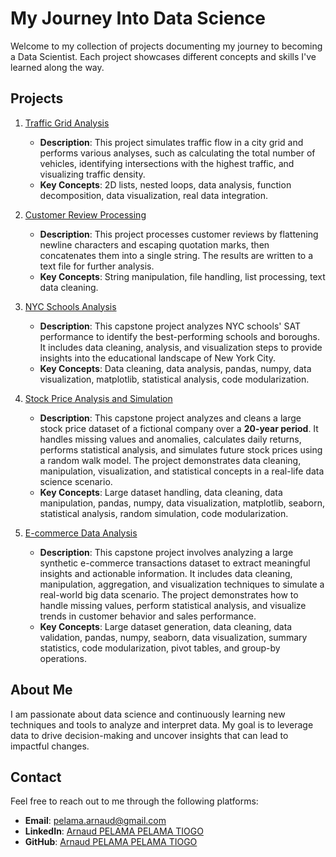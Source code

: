 # My Journey Into Data Science

Welcome to my collection of projects documenting my journey to becoming a Data Scientist. Each project showcases different concepts and skills I've learned along the way.

## Projects

1. [Traffic Grid Analysis](./01_Traffic_Grid_Analysis)
   - **Description**: This project simulates traffic flow in a city grid and performs various analyses, such as calculating the total number of vehicles, identifying intersections with the highest traffic, and visualizing traffic density.
   - **Key Concepts**: 2D lists, nested loops, data analysis, function decomposition, data visualization, real data integration.

2. [Customer Review Processing](./02_Customer_Review_Processing)
   - **Description**: This project processes customer reviews by flattening newline characters and escaping quotation marks, then concatenates them into a single string. The results are written to a text file for further analysis.
   - **Key Concepts**: String manipulation, file handling, list processing, text data cleaning.

3. [NYC Schools Analysis](./03_NYC_Schools_Analysis)
   - **Description**: This capstone project analyzes NYC schools' SAT performance to identify the best-performing schools and boroughs. It includes data cleaning, analysis, and visualization steps to provide insights into the educational landscape of New York City.
   - **Key Concepts**: Data cleaning, data analysis, pandas, numpy, data visualization, matplotlib, statistical analysis, code modularization.

4. [Stock Price Analysis and Simulation](./04_Stock_Price_Analysis)
   - **Description**: This capstone project analyzes and cleans a large stock price dataset of a fictional company over a **20-year period**. It handles missing values and anomalies, calculates daily returns, performs statistical analysis, and simulates future stock prices using a random walk model. The project demonstrates data cleaning, manipulation, visualization, and statistical concepts in a real-life data science scenario.
   - **Key Concepts**: Large dataset handling, data cleaning, data manipulation, pandas, numpy, data visualization, matplotlib, seaborn, statistical analysis, random simulation, code modularization.

5. [E-commerce Data Analysis](./05_Ecommerce_Data_Analysis)
   - **Description**: This capstone project involves analyzing a large synthetic e-commerce transactions dataset to extract meaningful insights and actionable information. It includes data cleaning, manipulation, aggregation, and visualization techniques to simulate a real-world big data scenario. The project demonstrates how to handle missing values, perform statistical analysis, and visualize trends in customer behavior and sales performance.
   - **Key Concepts**: Large dataset generation, data cleaning, data validation, pandas, numpy, seaborn, data visualization, summary statistics, code modularization, pivot tables, and group-by operations.

<!-- Add future projects here -->

## About Me

I am passionate about data science and continuously learning new techniques and tools to analyze and interpret data. My goal is to leverage data to drive decision-making and uncover insights that can lead to impactful changes.

## Contact

Feel free to reach out to me through the following platforms:

- **Email**: [pelama.arnaud@gmail.com](mailto:pelama.arnaud@gmail.com)
- **LinkedIn**: [Arnaud PELAMA PELAMA TIOGO](https://www.linkedin.com/in/arnaud-pelama-pelama-tiogo/)
- **GitHub**: [Arnaud PELAMA PELAMA TIOGO](https://github.com/arnaud2911)
